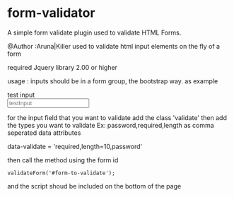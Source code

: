 # form-validator
A simple form validate plugin used to validate HTML Forms.  



@Author :Aruna|Killer
 used to validate html input elements on the fly
 of a form

 required Jquery library 2.00 or higher

 usage :
  inputs should be in a form group, the bootstrap way. as example
   <form id="form-to-validate">
  <div class="custom-form-user">
  <div class="form-group">
  <label for="testInput" class="col-sm-2 control-label">test input</label>
  <div class="col-sm-8">
  <input type="text" class="form-control validate"  name="testInput" id="testInput" placeholder="testInput" data-validate="required">
  <span class="verror"></span>
  </div>
  </div>
  </div>
  </form>

  for the input field that you want to validate add the class 'validate'
  then add the types you want to validate Ex: password,required,length as comma seperated data attributes

  data-validate = 'required,length=10,password'

  then call the method using the form id

    validateForm('#form-to-validate');

  and the script shoud be included on the bottom of the page




